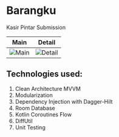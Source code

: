 # Barangku
Kasir Pintar Submission


| Main | Detail |
|---|---|
| ![Main](https://drive.google.com/uc?id=1JB6g_iKmaVf_ENNa0m_6WB5-aN4fooIC) | ![Detail](https://drive.google.com/uc?id=1PshgJkI4oUwjjt21R-gkCcqBOA1sQwAY) |

## Technologies used:
1. Clean Architecture MVVM
1. Modularization
1. Dependency Injection with Dagger-Hilt
1. Room Database
1. Kotlin Coroutines Flow
1. DiffUtil
1. Unit Testing
